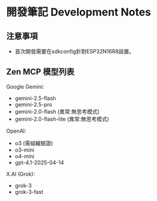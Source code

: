 # 開發筆記 Development Notes
## 注意事項
- 首次開發需要在sdkconfig針對ESP32N16R8設置。



## Zen MCP 模型列表
  Google Gemini:
  - gemini-2.5-flash
  - gemini-2.5-pro
  - gemini-2.0-flash (異常:無思考模式)
  - gemini-2.0-flash-lite (異常:無思考模式)

  OpenAI:
  - o3 (需組織驗證)
  - o3-mini
  - o4-mini
  - gpt-4.1-2025-04-14

  X.AI (Grok):
  - grok-3
  - grok-3-fast